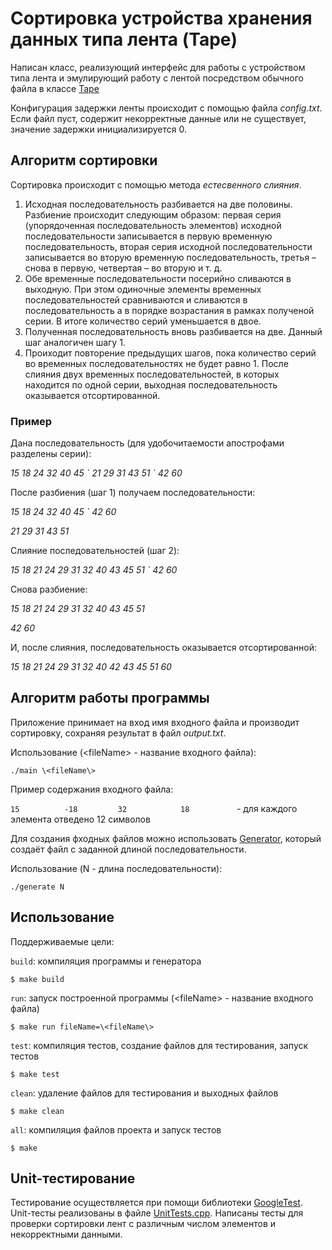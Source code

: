 # Сортировка устройства хранения данных типа лента (Tape)
Написан класс, реализующий интерфейс для работы с устройством типа лента и эмулирующий работу с лентой
посредством обычного файла в классе [Tape](https://github.com/AlexStpm/Tape/blob/master/Tape.h)

Конфигурация задержки ленты происходит с помощью файла *config.txt*. Если файл пуст, содержит некорректные данные или не существует, значение задержки инициализируется 0.

## Алгоритм сортировки
Сортировка происходит с помощью метода *естесвенного слияния*.

1. Исходная последовательность разбивается на две половины.
   Разбиение происходит следующим образом: первая серия (упорядоченная последовательность элементов) исходной последовательности
   записывается в первую временную последовательность, вторая серия исходной последовательности записывается во вторую временную последовательность, третья – снова в первую, четвертая – во вторую и т. д.
2. Обе временные последовательности посерийно сливаются в выходную.
   При этом одиночные элементы временных последовательностей сравниваются и сливаются в последовательность a в порядке возрастания в рамках полученой серии. В итоге количество серий уменьшается в двое.
3. Полученная последовательность вновь разбивается на две. Данный шаг аналогичен шагу 1.
4. Проиходит повторение предыдущих шагов, пока количество серий во временных последовательностях не будет равно 1. После слияния двух временных последовательностей,
   в которых находится по одной серии, выходная последовательность оказывается отсортированной.
### Пример
Дана последовательность (для удобочитаемости апострофами разделены серии): 

*15 18 24 32 40 45 \` 21 29 31 43 51 \` 42 60*

После разбиения (шаг 1) получаем последовательности:

*15 18 24 32 40 45 \` 42 60*

*21 29 31 43 51*

Слияние последовательностей (шаг 2):

*15 18 21 24 29 31 32 40 43 45 51 \` 42 60*

Снова разбиение:

*15 18 21 24 29 31 32 40 43 45 51*

*42 60*

И, после слияния, последовательность оказывается отсортированной:

*15 18 21 24 29 31 32 40 42 43 45 51 60*

## Алгоритм работы программы

Приложение принимает на вход имя входного файла и производит сортировку, сохраняя результат в файл *output.txt*.

Использование (\<fileName\> - название входного файла):

    ./main \<fileName\>

Пример содержания входного файла:

`15          -18         32            18          ` - для каждого элемента отведено 12 символов

Для создания фходных файлов можно использовать [Generator](https://github.com/AlexStpm/Tape/blob/master/Generator.cpp), который создаёт файл с заданной длиной последовательности.

Использование (N - длина последовательности):

    ./generate N
    
## Использование


Поддерживаемые цели:

`build`: компиляция программы и генератора

	$ make build

`run`: запуск построенной программы (\<fileName\> - название входного файла)

	$ make run fileName=\<fileName\>

`test`: компиляция тестов, создание файлов для тестирования, запуск тестов

	$ make test

`clean`: удаление файлов для тестирования и выходных файлов

	$ make clean

`all`: компиляция файлов проекта и запуск тестов

	$ make 

 ## Unit-тестирование

Тестирование осуществляется при помощи библиотеки [GoogleTest](https://github.com/google/googletest). 
Unit-тесты реализованы в файле [UnitTests.cpp](https://github.com/AlexStpm/Tape/blob/master/UnitTests.cpp).
Написаны тесты для проверки сортировки лент с различным числом элементов и некорректными данными.

